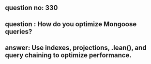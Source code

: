 
      
## question no: 330

## question : How do you optimize Mongoose queries?

## answer: Use indexes, projections, .lean(), and query chaining to optimize performance.
      